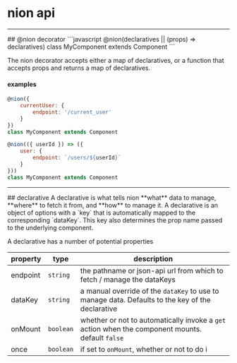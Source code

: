 # nion api

<hr />
## @nion decorator
```javascript
@nion(declaratives || (props) => declaratives)
class MyComponent extends Component
```

The nion decorator accepts either a map of declaratives, or a function that accepts props and returns a map of declaratives.

#### examples
```javascript
@nion({
    currentUser: {
        endpoint: '/current_user'
    }
})
class MyComponent extends Component
```
```javascript
@nion(({ userId }) => ({
    user: {
        endpoint: `/users/${userId}`
    }
}))
class MyComponent extends Component
```


<hr />
## declarative
A declarative is what tells nion **what** data to manage, **where** to fetch it from, and **how** to manage it. A declarative is an object of options with a `key` that is automatically mapped to the corresponding `dataKey`. This key also determines the prop name passed to the underlying component.

A declarative has a number of potential properties

property | type | description
-------- | ---- | -----------
endpoint | `string` | the pathname or json-api url from which to fetch / manage the dataKeys
dataKey | `string` | a manual override of the `dataKey` to use to manage data. Defaults to the key of the declarative
onMount | `boolean` | whether or not to automatically invoke a `get` action when the component mounts. default `false`
once | `boolean` | if set to `onMount`, whether or not to do i
